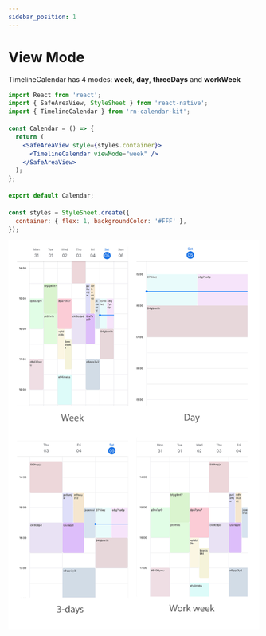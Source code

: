 ```yaml
---
sidebar_position: 1
---
```


# View Mode
TimelineCalendar has 4 modes: **week**, **day**, **threeDays** and **workWeek**

```jsx title="Example"
import React from 'react';
import { SafeAreaView, StyleSheet } from 'react-native';
import { TimelineCalendar } from 'rn-calendar-kit';

const Calendar = () => {
  return (
    <SafeAreaView style={styles.container}>
      <TimelineCalendar viewMode="week" />
    </SafeAreaView>
  );
};

export default Calendar;

const styles = StyleSheet.create({
  container: { flex: 1, backgroundColor: '#FFF' },
});
```

![View mode](./img/view-mode.jpg)
